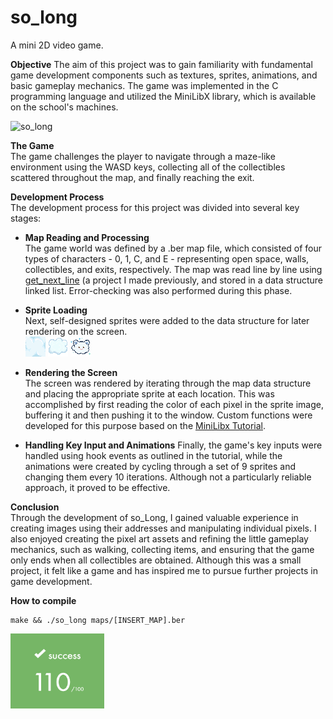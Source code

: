 # so_long
A mini 2D video game.

**Objective**
The aim of this project was to gain familiarity with fundamental game development components such as textures, sprites, animations, and basic gameplay mechanics. The game was implemented in the C programming language and utilized the MiniLibX library, which is available on the school's machines.

![so_long](https://user-images.githubusercontent.com/95487148/156332575-e7c72aaf-5233-465b-904b-da44ec4ea71d.gif)

**The Game**\
The game challenges the player to navigate through a maze-like environment using the WASD keys, collecting all of the collectibles scattered throughout the map, and finally reaching the exit.

**Development Process**\
The development process for this project was divided into several key stages:

- **Map Reading and Processing**\
The game world was defined by a .ber map file, which consisted of four types of characters - 0, 1, C, and E - representing open space, walls, collectibles, and exits, respectively. The map was read line by line using [get_next_line](https://github.com/steryu/library-42) (a project I made previously, and stored in a data structure linked list. Error-checking was also performed during this phase.

- **Sprite Loading**\
Next, self-designed sprites were added to the data structure for later rendering on the screen.\
![cloudfloor](https://github.com/steryu/so_long/blob/main/sprites/pngs/cloudfloor.png)
![cloud](https://github.com/steryu/so_long/blob/main/sprites/pngs/cloud.png)
![wolkje](https://github.com/steryu/so_long/blob/main/sprites/pngs/wolkje.png)

- **Rendering the Screen**\
The screen was rendered by iterating through the map data structure and placing the appropriate sprite at each location. This was accomplished by first reading the color of each pixel in the sprite image, buffering it and then pushing it to the window. Custom functions were developed for this purpose based on the [MiniLibx Tutorial](https://harm-smits.github.io/42docs/libs/minilibx/introduction.html).

- **Handling Key Input and Animations**
Finally, the game's key inputs were handled using hook events as outlined in the tutorial, while the animations were created by cycling through a set of 9 sprites and changing them every 10 iterations. Although not a particularly reliable approach, it proved to be effective.

**Conclusion**\
Through the development of so_Long, I gained valuable experience in creating images using their addresses and manipulating individual pixels. I also enjoyed creating the pixel art assets and refining the little gameplay mechanics, such as walking, collecting items, and ensuring that the game only ends when all collectibles are obtained. Although this was a small project, it felt like a game and has inspired me to pursue further projects in game development.

**How to compile**
```
make && ./so_long maps/[INSERT_MAP].ber
```

<img src="https://github.com/steryu/so_long/blob/main/sprites/pngs/score.png" width="150" height="120">
